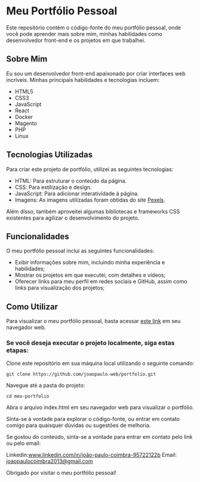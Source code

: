 # Meu Portfólio Pessoal
Este repositório contém o código-fonte do meu portfólio pessoal, onde você pode aprender mais sobre mim, minhas habilidades como desenvolvedor front-end e os projetos em que trabalhei.

## Sobre Mim
Eu sou um desenvolvedor front-end apaixonado por criar interfaces web incríveis. Minhas principais habilidades e tecnologias incluem:

- HTML5
- CSS3
- JavaScript
- React
- Docker
- Magento
- PHP
- Linux

## Tecnologias Utilizadas
Para criar este projeto de portfólio, utilizei as seguintes tecnologias:

- HTML: Para estruturar o conteúdo da página.
- CSS: Para estilização e design.
- JavaScript: Para adicionar interatividade à página.
- Imagens: As imagens utilizadas foram obtidas do site [Pexels](https://www.pexels.com/pt-br/).

Além disso, também aproveitei algumas bibliotecas e frameworks CSS existentes para agilizar o desenvolvimento do projeto.

## Funcionalidades
O meu portfólio pessoal inclui as seguintes funcionalidades:

- Exibir informações sobre mim, incluindo minha experiência e habilidades;
- Mostrar os projetos em que executei, com detalhes e vídeos;
- Oferecer links para meu perfil em redes sociais e GitHub, assim como links para visualização dos projetos;

## Como Utilizar
Para visualizar o meu portfólio pessoal, basta acessar [este link](https://www.pexels.com/pt-br/) em seu navegador web.

### Se você deseja executar o projeto localmente, siga estas etapas:

Clone este repositório em sua máquina local utilizando o seguinte comando:

``
git clone https://github.com/joaopaulo-web/portfolio.git
``

Navegue até a pasta do projeto:

``
cd meu-portfolio
``

Abra o arquivo index.html em seu navegador web para
visualizar o portfólio.

Sinta-se à vontade para explorar o código-fonte, ou entrar em contato comigo para quaisquer dúvidas ou sugestões de melhoria.

Se gostou do conteúdo, sinta-se a vontade para entrar em contato pelo link ou pelo email:

Linkedin:www.linkedin.com/in/joão-paulo-coimbra-95722122b
Email: [joaopaulocoimbra2013@gmail.com](mailto:joaopaulocoimbra2013@gmail.com)

Obrigado por visitar o meu portfólio pessoal!